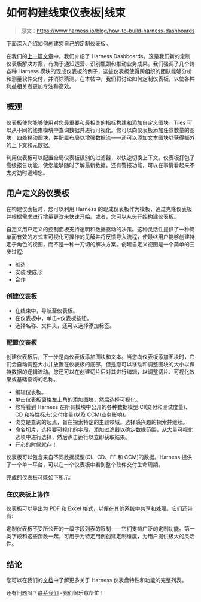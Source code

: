 # 如何构建线束仪表板|线束

> 原文：<https://www.harness.io/blog/how-to-build-harness-dashboards>

下面深入介绍如何创建您自己的定制仪表板。

在我们的[上一篇文章](https://harness.io/blog/harness-dashboards/)中，我们介绍了 Harness Dashboards，这是我们新的定制仪表板解决方案，有助于通知运营、识别瓶颈和推动业务成果。我们强调了几个跨各种 Harness 模块的现成仪表板的例子，这些仪表板使得跨组织的团队能够分析和测量软件交付，并消除猜测。在本帖中，我们将讨论如何定制仪表板，以使各种利益相关者更加专注和高效。

## 概观

仪表板使您能够使用对您最重要和最相关的指标构建和添加自定义图块。Tiles 可以从不同的线束模块中查询数据并进行可视化。您可以向仪表板添加任意数量的图块，四处移动图块，并配置布局以增强数据流——还可以添加文本图块以获得额外的上下文和元数据。

利用仪表板可以配置全局仪表板级别的过滤器，以快速切换上下文。仪表板打包了高级报告功能，使您能够随时了解最新数据。还有警报功能，可以在事情看起来不太对劲时通知您。

## 用户定义的仪表板

在构建仪表板时，您可以利用 Harness 的现成仪表板作为模板，通过克隆仪表板并根据需求进行增量更改来快速开始。或者，您可以从头开始构建仪表板。

自定义用户定义的控制面板支持透明和数据驱动的决策。这种灵活性提供了一种简单而有效的方式来可视化可操作的见解并将反馈导入流程，使最终用户能够创建特定于角色的视图，而不是一种一刀切的解决方案。创建自定义视图是一个简单的三步过程:

*   创造
*   安装ˌ使成形
*   合作

### 创建仪表板

*   在线束中，导航至仪表板。
*   在仪表板中，单击+仪表板按钮。
*   选择名称、文件夹，还可以选择添加标签。

### 配置仪表板

创建仪表板后，下一步是向仪表板添加图块和文本。当您向仪表板添加图块时，它们会自动调整大小并放置在仪表板的底部，但是您可以移动和调整图块的大小以保持数据的逻辑流动。您还可以在创建切片后对其进行编辑，以调整切片、可视化效果或基础查询的名称。

*   编辑仪表板。
*   单击仪表板窗格左上角的添加图块，然后选择可视化。
*   您将看到 Harness 在所有模块中公开的各种数据模型:CI(交付和测试度量)、CD 和特性标志(交付度量)以及 CCM(业务影响)。
*   浏览是查询的起点，旨在探索特定的主题领域。选择感兴趣的探索并继续。
*   命名切片，选择要可视化的字段，添加过滤器以确定数据范围，从大量可视化选项中进行选择，然后点击运行以立即获取结果。
*   开心的时候就存！

仪表板可以包含来自不同数据模型(CI、CD、FF 和 CCM)的数据。Harness 提供了一个单一平台，可以在一个仪表板中看到整个软件交付生命周期。

完成的仪表板可能如下所示:

### 在仪表板上协作

仪表板可以导出为 PDF 和 Excel 格式，以便在其他系统中共享和处理。它们还带有:

定制仪表板不受所公开的一级字段列表的限制——它们支持广泛的定制功能。第一类字段和这些函数一起，可用于为特定用例创建定制维度，为用户提供极大的灵活性。

## 结论

您可以在我们的[文档](https://ngdocs.harness.io/category/id0hnxv6sg-dashboards-custom)中了解更多关于 Harness 仪表盘特性和功能的完整列表。

还有问题吗？[联系我们](mailto:support@harness.io) -我们很乐意帮忙！